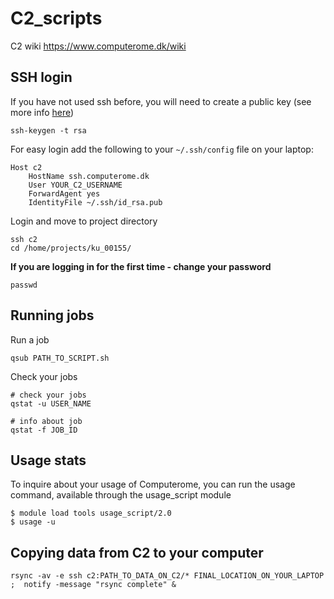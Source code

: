 # C2_scripts

C2 wiki https://www.computerome.dk/wiki

## SSH login

If you have not used ssh before, you will need to create a public key (see more info [here](http://www.linuxproblem.org/art_9.html))
```
ssh-keygen -t rsa
```

For easy login add the following to your `~/.ssh/config` file on your laptop:
```
Host c2
    HostName ssh.computerome.dk
    User YOUR_C2_USERNAME
    ForwardAgent yes
    IdentityFile ~/.ssh/id_rsa.pub
```

Login and move to project directory
```
ssh c2
cd /home/projects/ku_00155/
```

**If you are logging in for the first time - change your password**
```
passwd
```

## Running jobs

Run a job
```
qsub PATH_TO_SCRIPT.sh
```

Check your jobs
```
# check your jobs
qstat -u USER_NAME

# info about job
qstat -f JOB_ID
```

## Usage stats
To inquire about your usage of Computerome, you can run the usage command, available through the usage_script module
```
$ module load tools usage_script/2.0
$ usage -u
```

## Copying data from C2 to your computer

```
rsync -av -e ssh c2:PATH_TO_DATA_ON_C2/* FINAL_LOCATION_ON_YOUR_LAPTOP ;  notify -message "rsync complete" &
```
